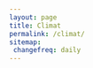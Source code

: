 ```yaml
---
layout: page
title: Climat
permalink: /climat/
sitemap:
 changefreq: daily
---
```

<script src="../assets/chart.js/dist/Chart.bundle.min.js"></script>
<canvas id="myChart" ></canvas>
<canvas id="myChartRain" ></canvas>
<!-- <canvas id="myChartAvg" ></canvas> -->
<script>

    var minTempNorm = [

                {x:'2021-04-01', y:5.3},
                {x:'2021-04-30', y:5.3},
                {x:'2021-05-01', y:8.5},
                {x:'2021-05-31', y:8.5},
                {x:'2021-06-01', y:11},
                {x:'2021-06-30', y:11},

                {x:'2021-07-01', y:13.1},
                {x:'2021-07-31', y:13.1},

                {x:'2021-08-01', y:13.2},
                {x:'2021-08-31', y:13.2},
/*
                {x:'2021-09-01', y:11.1},
                {x:'2021-09-30', y:11.1},

                {x:'2021-10-01', y:8.7},
                {x:'2021-10-31', y:8.7},

                {x:'2021-11-01', y:5.3},
                {x:'2021-11-30', y:5.3},

                {x:'2021-12-01', y:3},
                {x:'2021-12-31', y:3},*/
    ];
    var maxTempNorm = [
                {x:'2021-04-01', y:13.6},
                {x:'2021-04-30', y:13.6},
                {x:'2021-05-01', y:17.1},
                {x:'2021-05-31', y:17.1},
                {x:'2021-06-01', y:20.1},
                {x:'2021-06-30', y:20.1},

                {x:'2021-07-01', y:22.6},
                {x:'2021-07-31', y:22.6},

                {x:'2021-08-01', y:22.8},
                {x:'2021-08-31', y:22.8},
/*
                {x:'2021-09-01', y:20.1},
                {x:'2021-09-30', y:20.1},

                {x:'2021-10-01', y:16.1},
                {x:'2021-10-31', y:16.1},

                {x:'2021-11-01', y:11.5},
                {x:'2021-11-30', y:11.5},

                {x:'2021-12-01', y:8.3},
                {x:'2021-12-31', y:8.3},*/
    ];
    var minTemp = [
                {x:'2021-04-01', y:10.8}, 
                {x:'2021-04-02', y:4.5},
                {x:'2021-04-03', y:3.9},
                {x:'2021-04-04', y:-1.1},
                {x:'2021-04-05', y:1.5},
                {x:'2021-04-06', y:-2.1},
                {x:'2021-04-07', y:-3},
                {x:'2021-04-08', y:1.5},
                {x:'2021-04-09', y:2.7},
                {x:'2021-04-10', y:4.6},
                {x:'2021-04-11', y:3.0},
                {x:'2021-04-12', y:-0.1},
                {x:'2021-04-13', y:-1.5},
                {x:'2021-04-14', y:-2.4},
                {x:'2021-04-15', y:-0.9},
                {x:'2021-04-16', y:-1.1},
                {x:'2021-04-17', y:-0.8}, 
                {x:'2021-04-18', y:-0.1}, 
                {x:'2021-04-19', y:-0.8}, 
                {x:'2021-04-20', y:4.7}, 
                {x:'2021-04-21', y:2.3}, 
                {x:'2021-04-22', y:2.0}, 
                {x:'2021-04-23', y:3.0}, 
                {x:'2021-04-24', y:3.9}, 
                {x:'2021-04-25', y:2}, 
                {x:'2021-04-26', y:0.9}, 
                {x:'2021-04-27', y:0.3}, 
                {x:'2021-04-28', y:-0.4}, 
                {x:'2021-04-29', y:2.4}, 
                {x:'2021-04-30', y:-0.6}, 
                {x:'2021-05-01', y:0.3}, 
                {x:'2021-05-02', y:1.1}, 
                {x:'2021-05-03', y:2.8}, 
                {x:'2021-05-04', y:8}, 
                {x:'2021-05-05', y:2.7}, 
                {x:'2021-05-06', y:4.1}, 
                {x:'2021-05-07', y:2.6}, 
                {x:'2021-05-08', y:9.8}, 
                {x:'2021-05-09', y:13.8}, 
                {x:'2021-05-10', y:9.7}, 
                {x:'2021-05-11', y:6.3}, 
                {x:'2021-05-12', y:5.6}, 
                {x:'2021-05-13', y:5.6}, 
                {x:'2021-05-14', y:7.8}, 
                {x:'2021-05-15', y:7.6}, 
                {x:'2021-05-16', y:8.5}, 
                {x:'2021-05-17', y:8.8}, 
                {x:'2021-05-18', y:8.4}, 
                {x:'2021-05-19', y:7.4}, 
                {x:'2021-05-20', y:6.4}, 
                {x:'2021-05-21', y:8.6}, 
                {x:'2021-05-22', y:8.1}, 
                {x:'2021-05-23', y:5.8}, 
                {x:'2021-05-24', y:6.3}, 
                {x:'2021-05-25', y:6}, 
                {x:'2021-05-26', y:7.8}, 
                {x:'2021-05-27', y:5.6}, 
                {x:'2021-05-28', y:7.1}, 
                {x:'2021-05-29', y:9}, 
                {x:'2021-05-30', y:7.5}, 
                {x:'2021-05-31', y:7.2}, 
                {x:'2021-06-01', y:7.7}, 
                {x:'2021-06-02', y:14.1}, 
                {x:'2021-06-03', y:11.6}, 
                {x:'2021-06-04', y:10.1}, 
                {x:'2021-06-05', y:7.4}, 
                {x:'2021-06-06', y:7}, 
                {x:'2021-06-07', y:9.3}, 
                {x:'2021-06-08', y:9.3}, 
                {x:'2021-06-09', y:11}, 
                {x:'2021-06-10', y:10.3}, 
                {x:'2021-06-11', y:10.7}, 
                {x:'2021-06-12', y:10.6}, 
                {x:'2021-06-13', y:9.4}, 
                {x:'2021-06-14', y:13}, 
                {x:'2021-06-15', y:12.8}, 
                {x:'2021-06-16', y:13.1}, 
                {x:'2021-06-17', y:16.2}, 
                {x:'2021-06-18', y:15.1}, 
                {x:'2021-06-19', y:12.4}, 
                {x:'2021-06-20', y:12.8}, 
                {x:'2021-06-21', y:13.7}, 
                {x:'2021-06-22', y:11.6}, 
                {x:'2021-06-23', y:9.5}, 
                {x:'2021-06-24', y:7}, 
                {x:'2021-06-25', y:11.5}, 
                {x:'2021-06-26', y:11.5}, 
                {x:'2021-06-27', y:14.5}, 
                {x:'2021-06-28', y:10.8}, 
                {x:'2021-06-29', y:8.5}, 
                {x:'2021-06-30', y:12.9}, 
                {x:'2021-07-01', y:11.2}, 
                {x:'2021-07-02', y:12.6}, 
                {x:'2021-07-03', y:14.1}, 
                {x:'2021-07-04', y:13.9}, 
                {x:'2021-07-05', y:11.9}, 
                {x:'2021-07-06', y:12.6}, 
                {x:'2021-07-07', y:11.3}, 
                {x:'2021-07-08', y:12.9}, 
                {x:'2021-07-09', y:11}, 
                {x:'2021-07-10', y:12.9}, 
                {x:'2021-07-11', y:11.2}, 
                {x:'2021-07-12', y:13.6}, 
                {x:'2021-07-13', y:13.7}, 
                {x:'2021-07-14', y:12.7}, 
                {x:'2021-07-15', y:13.6}, 
                {x:'2021-07-16', y:13.2}, 
                {x:'2021-07-17', y:9.1}, 
                {x:'2021-07-18', y:12.1}, 
                {x:'2021-07-19', y:13.4}, 
                {x:'2021-07-20', y:14.6}, 
                {x:'2021-07-21', y:15.2}, 
                {x:'2021-07-22', y:15.1}, 
                {x:'2021-07-23', y:12.6}, 
                {x:'2021-07-24', y:15.2}, 
                {x:'2021-07-25', y:14.9}, 
                {x:'2021-07-26', y:15}, 
                {x:'2021-07-27', y:15.3}, 
                {x:'2021-07-28', y:12.8}, 
                {x:'2021-07-29', y:11.9}, 
                {x:'2021-07-30', y:13}, 
                {x:'2021-07-31', y:13.4}, 
                {x:'2021-08-01', y:10.4}, 
                {x:'2021-08-02', y:12.2}, 
                {x:'2021-08-03', y:10.4}, 
                {x:'2021-08-04', y:9.4}, 
                {x:'2021-08-05', y:12.3}, 
                {x:'2021-08-06', y:13.9}, 
                {x:'2021-08-07', y:12.2}, 
                {x:'2021-08-08', y:11.7}, 
                {x:'2021-08-09', y:13.4}, 
                {x:'2021-08-10', y:14.7}, 
                {x:'2021-08-11', y:10.6}, 
                {x:'2021-08-12', y:12}, 
                {x:'2021-08-13', y:12.3}, 
                {x:'2021-08-14', y:12.3}, 
                {x:'2021-08-15', y:12}, 
                {x:'2021-08-16', y:14.1}, 
                {x:'2021-08-17', y:10.8}, 
                {x:'2021-08-18', y:13.6}, 
                {x:'2021-08-19', y:12.7}, 
                {x:'2021-08-20', y:12.5}, 
                {x:'2021-08-21', y:11.4}, 
                {x:'2021-08-22', y:13.4}, 
                {x:'2021-08-23', y:11.7}, 
                {x:'2021-08-24', y:12.9}, 
                {x:'2021-08-25', y:9.4}, 
                {x:'2021-08-26', y:10.1}, 
                {x:'2021-08-27', y:10.7}, 
                {x:'2021-08-28', y:8.3}, 
            ];
    var maxTemp = [
                {x:'2021-04-01', y:24},
                {x:'2021-04-02', y:12.3},
                {x:'2021-04-03', y:9.5},
                {x:'2021-04-04', y:11.8},
                {x:'2021-04-05', y:8.8},
                {x:'2021-04-06', y:7.6},
                {x:'2021-04-07', y:8.5},
                {x:'2021-04-08', y:14.6},
                {x:'2021-04-09', y:15.6},
                {x:'2021-04-10', y:7.1},
                {x:'2021-04-11', y:8.6},
                {x:'2021-04-12', y:11},
                {x:'2021-04-13', y:10.8},
                {x:'2021-04-14', y:11.5},
                {x:'2021-04-15', y:10.6},
                {x:'2021-04-16', y:11.2},
                {x:'2021-04-17', y:11.8},
                {x:'2021-04-18', y:13.2}, 
                {x:'2021-04-19', y:17.2}, 
                {x:'2021-04-20', y:18.5}, 
                {x:'2021-04-21', y:18.7}, 
                {x:'2021-04-22', y:17.6}, 
                {x:'2021-04-23', y:19.5}, 
                {x:'2021-04-24', y:20.6}, 
                {x:'2021-04-25', y:16.7}, 
                {x:'2021-04-26', y:15.1}, 
                {x:'2021-04-27', y:16.2}, 
                {x:'2021-04-28', y:15.7}, 
                {x:'2021-04-29', y:12.9}, 
                {x:'2021-04-30', y:13.6}, 
                {x:'2021-05-01', y:14}, 
                {x:'2021-05-02', y:14.4}, 
                {x:'2021-05-03', y:16.4}, 
                {x:'2021-05-04', y:14.3}, 
                {x:'2021-05-05', y:11.2}, 
                {x:'2021-05-06', y:8.7}, 
                {x:'2021-05-07', y:14.7}, 
                {x:'2021-05-08', y:20.9}, 
                {x:'2021-05-09', y:22.9}, 
                {x:'2021-05-10', y:17}, 
                {x:'2021-05-11', y:15.8}, 
                {x:'2021-05-12', y:16.6}, 
                {x:'2021-05-13', y:13.5}, 
                {x:'2021-05-14', y:15.5}, 
                {x:'2021-05-15', y:15.1}, 
                {x:'2021-05-16', y:15.6}, 
                {x:'2021-05-17', y:15.2}, 
                {x:'2021-05-18', y:16.8}, 
                {x:'2021-05-19', y:15.1}, 
                {x:'2021-05-20', y:16.4}, 
                {x:'2021-05-21', y:16}, 
                {x:'2021-05-22', y:14.4}, 
                {x:'2021-05-23', y:14.1}, 
                {x:'2021-05-24', y:12.9}, 
                {x:'2021-05-25', y:13.2}, 
                {x:'2021-05-26', y:14.3}, 
                {x:'2021-05-27', y:21.8}, 
                {x:'2021-05-28', y:22.1}, 
                {x:'2021-05-29', y:21.8}, 
                {x:'2021-05-30', y:21.8}, 
                {x:'2021-05-31', y:25}, 
                {x:'2021-06-01', y:27.8}, 
                {x:'2021-06-02', y:24.4}, 
                {x:'2021-06-03', y:21.5}, 
                {x:'2021-06-04', y:14.1}, 
                {x:'2021-06-05', y:23}, 
                {x:'2021-06-06', y:22.4}, 
                {x:'2021-06-07', y:23.6}, 
                {x:'2021-06-08', y:26.8}, 
                {x:'2021-06-10', y:28.6}, 
                {x:'2021-06-11', y:28.2}, 
                {x:'2021-06-12', y:24.4}, 
                {x:'2021-06-13', y:28.4}, 
                {x:'2021-06-14', y:30.3}, 
                {x:'2021-06-15', y:28}, 
                {x:'2021-06-16', y:31.6}, 
                {x:'2021-06-17', y:24.4}, 
                {x:'2021-06-18', y:23.7}, 
                {x:'2021-06-19', y:17.7}, 
                {x:'2021-06-20', y:22.8}, 
                {x:'2021-06-21', y:24.6}, 
                {x:'2021-06-22', y:15.9}, 
                {x:'2021-06-23', y:17.8}, 
                {x:'2021-06-24', y:23.1}, 
                {x:'2021-06-25', y:16.6}, 
                {x:'2021-06-26', y:20.6}, 
                {x:'2021-06-27', y:22.3}, 
                {x:'2021-06-28', y:23.4}, 
                {x:'2021-06-29', y:21.2}, 
                {x:'2021-06-30', y:21.7}, 
                {x:'2021-07-01', y:25.5}, 
                {x:'2021-07-02', y:26.9}, 
                {x:'2021-07-03', y:22.4}, 
                {x:'2021-07-04', y:20.7}, 
                {x:'2021-07-05', y:18.9}, 
                {x:'2021-07-06', y:17}, 
                {x:'2021-07-07', y:20.3}, 
                {x:'2021-07-08', y:19.5}, 
                {x:'2021-07-09', y:20.9}, 
                {x:'2021-07-10', y:20.3}, 
                {x:'2021-07-11', y:22.6}, 
                {x:'2021-07-12', y:19.8}, 
                {x:'2021-07-13', y:22.8}, 
                {x:'2021-07-14', y:24.2}, 
                {x:'2021-07-15', y:25.6}, 
                {x:'2021-07-16', y:22.3}, 
                {x:'2021-07-17', y:25.5}, 
                {x:'2021-07-18', y:29.5}, 
                {x:'2021-07-19', y:30.8}, 
                {x:'2021-07-20', y:31}, 
                {x:'2021-07-21', y:31.1}, 
                {x:'2021-07-22', y:30.1}, 
                {x:'2021-07-23', y:27.9}, 
                {x:'2021-07-24', y:24.2}, 
                {x:'2021-07-25', y:21.8}, 
                {x:'2021-07-26', y:22.6}, 
                {x:'2021-07-27', y:21.2}, 
                {x:'2021-07-28', y:20.1}, 
                {x:'2021-07-29', y:21.4}, 
                {x:'2021-07-30', y:19.2}, 
                {x:'2021-07-31', y:20}, 
                {x:'2021-08-01', y:20}, 
                {x:'2021-08-02', y:21}, 
                {x:'2021-08-03', y:19.1}, 
                {x:'2021-08-04', y:19.7}, 
                {x:'2021-08-05', y:20}, 
                {x:'2021-08-06', y:20.1}, 
                {x:'2021-08-07', y:18.9}, 
                {x:'2021-08-08', y:19.2}, 
                {x:'2021-08-09', y:21.9}, 
                {x:'2021-08-10', y:22}, 
                {x:'2021-08-11', y:25.7}, 
                {x:'2021-08-12', y:27.6}, 
                {x:'2021-08-13', y:25.3}, 
                {x:'2021-08-14', y:31.5}, 
                {x:'2021-08-15', y:23}, 
                {x:'2021-08-16', y:19.7}, 
                {x:'2021-08-17', y:19}, 
                {x:'2021-08-18', y:18.5}, 
                {x:'2021-08-19', y:19.1}, 
                {x:'2021-08-20', y:23}, 
                {x:'2021-08-21', y:21.3}, 
                {x:'2021-08-22', y:21.2}, 
                {x:'2021-08-23', y:23.2}, 
                {x:'2021-08-24', y:24}, 
                {x:'2021-08-25', y:24.7}, 
                {x:'2021-08-26', y:19.6}, 
                {x:'2021-08-27', y:21.9}, 
                {x:'2021-08-28', y:22}, 
            ];


    var ctx = 'myChart';
    var myChart = new Chart(ctx, {
    type: 'line',
    data: {
        datasets: [{
            data: minTemp,
            borderColor: 'blue',
            fill: false,
            label: 'Temp. min (°C)',
            pointRadius: 0
        }, {
            data: maxTemp,
            borderColor: 'red',
            fill: false,
            label: 'Temp. max (°C)',
            pointRadius: 0
        }, ],
    },
    options: {
        scales: {
            xAxes: [{
                type: 'time',
                time: {
                    unit: 'day'
                }
            }]
        },
        
    }

    
});

/*
    PLUIE
*/

var pluie = [
                {x:'2021-04-01', y:0},
                {x:'2021-04-06', y:0.4},
                {x:'2021-04-07', y:2.8},
                {x:'2021-04-09', y:0.8},
                {x:'2021-04-10', y:20.8},
                {x:'2021-04-11', y:2.0},
                {x:'2021-04-13', y:0.4},
                {x:'2021-04-27', y:0.4}, 
                {x:'2021-04-29', y:0.4}, 
                {x:'2021-05-02', y:0.4}, 
                {x:'2021-05-03', y:0.8}, 
                {x:'2021-05-04', y:0.8}, 
                {x:'2021-05-05', y:4.8}, 
                {x:'2021-05-06', y:12}, 
                {x:'2021-05-08', y:0.4}, 
                {x:'2021-05-09', y:10.8}, 
                {x:'2021-05-10', y:1.6}, 
                {x:'2021-05-12', y:8}, 
                {x:'2021-05-14', y:4.8}, 
                {x:'2021-05-15', y:13.6}, 
                {x:'2021-05-16', y:7.6}, 
                {x:'2021-05-17', y:3.6}, 
                {x:'2021-05-20', y:7.2}, 
                {x:'2021-05-21', y:1.6}, 
                {x:'2021-05-23', y:2.8}, 
                {x:'2021-05-24', y:6.4}, 
                {x:'2021-05-25', y:3.6}, 
                {x:'2021-06-02', y:6.4}, 
                {x:'2021-06-03', y:1.2}, 
                {x:'2021-06-04', y:8}, 
                {x:'2021-06-17', y:19.6}, 
                {x:'2021-06-18', y:8.8}, 
                {x:'2021-06-19', y:5.6}, 
                {x:'2021-06-20', y:13.2}, 
                {x:'2021-06-21', y:21.6}, 
                {x:'2021-06-22', y:27.2}, 
                {x:'2021-06-25', y:7.6}, 
                {x:'2021-06-26', y:3.6}, 
                {x:'2021-06-27', y:12.8}, 
                {x:'2021-06-28', y:6}, 
                {x:'2021-06-29', y:13.2}, 
                {x:'2021-07-03', y:10.8}, 
                {x:'2021-07-04', y:2.8}, 
                {x:'2021-07-05', y:10}, 
                {x:'2021-07-06', y:8.8}, 
                {x:'2021-07-07', y:0}, 
                {x:'2021-07-09', y:2}, 
                {x:'2021-07-10', y:1.2}, 
                {x:'2021-07-12', y:14.4}, 
                {x:'2021-07-23', y:4.4}, 
                {x:'2021-07-24', y:13.6}, 
                {x:'2021-07-25', y:20.4}, 
                {x:'2021-07-27', y:3.6}, 
                {x:'2021-08-04', y:1.2}, 
                {x:'2021-08-06', y:4.4}, 
                {x:'2021-08-07', y:9.6}, 
                {x:'2021-08-09', y:17.6}, 
                {x:'2021-08-09', y:17.6}, 
                {x:'2021-08-10', y:2}, 
                {x:'2021-08-16', y:2}, 
                {x:'2021-08-20', y:1.2}, 
                {x:'2021-08-21', y:2}, 
                {x:'2021-08-31', y:0}
            ];
var cumul = [];
for (var i in pluie) {
    if (i == 0) {
        cumul.push({
            x: pluie[i].x,
            y: pluie[i].y});
    } else {

        cumul.push({
            x: pluie[i].x,
            y: (cumul[i-1].y+pluie[i].y)
        });
    }
}

var ctx = 'myChartRain';
    var myChartRain = new Chart(ctx, {
        type: 'line',
        data: {
            datasets: [{
                type: 'line',
                data: pluie,
                backgroundColor: 'blue',
                label: 'Précipitations (mm)',
                fill: false,
                tension: 0
            },{
                type: 'line',
                data: cumul,
                borderColor: 'lightblue',
                fill: false,
                label: 'Cumul (mm)'
            }],
        },
        options: {
            scales: {
                xAxes: [{
                    type: 'time',
                    time: {
                        unit: 'day'
                    }
                }]
            }
        }
    });



/*
    AVERAGE CHART
*/



    var avgMinTemp = [0,0,0,0,0,0,0,0,0,0,0,0];
    var count = 0;
    var currentMonth = 2;
    for (var i in minTemp) {
        var current = minTemp[i];
        var month = (new Date(current.x)).getMonth();
        
        if (month > currentMonth) {
            if (count > 0) {
                avgMinTemp[currentMonth] /= count;
            }
            count = 0;
            currentMonth = month;
        }
        
        avgMinTemp[month] += current.y;
        count++;

    }
    if (count > 0) {
        avgMinTemp[currentMonth] /= count;
    }
    

    var avgMaxTemp = [0,0,0,0,0,0,0,0,0,0,0,0];
    count = 0;
    currentMonth = 2;
    for (var i in maxTemp) {
        var current = maxTemp[i];
        var month = (new Date(current.x)).getMonth();
        
        if (month > currentMonth) {
            if (count > 0) {
                avgMaxTemp[currentMonth] /= count;
            }
            count = 0;
            currentMonth = month;
        }
        
        avgMaxTemp[month] += current.y;
        count++;

    }
    if (count > 0) {
        avgMaxTemp[currentMonth] /= count;
    }
    

var dataAvgMin = [];
var i = 0;
for (const elem of avgMinTemp) {
    if (i >= 3 && i<8) {
        
    var d = (new Date());
    d.setDate(1);
    d.setMonth(i)
    var datestring = d.getFullYear() + "-" + ("0"+(d.getMonth()+1)).slice(-2) + "-" + ("0" + d.getDate()).slice(-2) ;
    dataAvgMin.push({x:datestring, y:elem});

    d.setMonth(i+1);
    d.setDate(0);
    datestring = d.getFullYear() + "-" + ("0"+(d.getMonth()+1)).slice(-2) + "-" + ("0" + d.getDate()).slice(-2) ;
    dataAvgMin.push({x:datestring, y:elem});

    }
    i++;
} 
i=0;
var dataAvgMax = [];
for (const elem of avgMaxTemp) {
     if (i >= 3 && i<8) {
     
    var d = (new Date());
    d.setDate(1);
    d.setMonth(i)
    var datestring = d.getFullYear() + "-" + ("0"+(d.getMonth()+1)).slice(-2) + "-" + ("0" + d.getDate()).slice(-2) ;

    dataAvgMax.push({x:datestring, y:elem});

    d.setMonth(i+1);
    d.setDate(0);
    var datestring = d.getFullYear() + "-" + ("0"+(d.getMonth()+1)).slice(-2) + "-" + ("0" + d.getDate()).slice(-2) ;

    dataAvgMax.push({x:datestring, y:elem});
     }
    i++;
} 



var ctx = 'myChartAvg';
    var myChartRain = new Chart(ctx, {
    type: 'line',
    data: {
        datasets: [{
            type: 'line',
            data: dataAvgMin,
            borderColor: 'blue',
            label: 'Moyenne Min',
            fill: false,
            tension: 0
        },{
            data: maxTempNorm,
            borderColor: '#ffcccb',
            fill: false,
            label: 'Norm. max (°C)',
            pointStyle: 'line',
            tension: 0
        },{
            type: 'line',
            data: dataAvgMax,
            borderColor: 'red',
            fill: false,
            label: 'Moyenne Max',
            tension: 0
        },{
            data: minTempNorm,
            borderColor: 'lightblue',
            fill: false,
            label: 'Norm. min (°C)',
            pointStyle: 'line',
            tension: 0
        }],
    },
    options: {
        scales: {
            xAxes: [{
                type: 'time',
                time: {
                    unit: 'day'
                }
            }]
        }
    }
    });
</script>